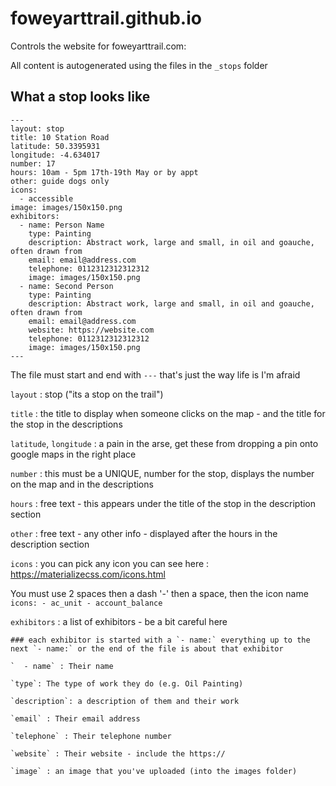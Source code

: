 # foweyarttrail.github.io


Controls the website for foweyarttrail.com:

All content is autogenerated using the files in the `_stops` folder

## What a stop looks like
```
---
layout: stop
title: 10 Station Road
latitude: 50.3395931
longitude: -4.634017
number: 17
hours: 10am - 5pm 17th-19th May or by appt
other: guide dogs only
icons:
  - accessible
image: images/150x150.png
exhibitors: 
  - name: Person Name
    type: Painting
    description: Abstract work, large and small, in oil and goauche, often drawn from
    email: email@address.com
    telephone: 0112312312312312
    image: images/150x150.png
  - name: Second Person
    type: Painting
    description: Abstract work, large and small, in oil and goauche, often drawn from
    email: email@address.com
    website: https://website.com
    telephone: 0112312312312312
    image: images/150x150.png
---
```

The file must start and end with `---` that's just the way life is I'm afraid

`layout` : stop ("its a stop on the trail")

`title` : the title to display when someone clicks on the map - and the title for the stop in the descriptions

`latitude`, `longitude` : a pain in the arse, get these from dropping a pin onto google maps in the right place

`number` : this must be a UNIQUE, number for the stop, displays the number on the map and in the descriptions

`hours` : free text - this appears under the title of the stop in the description section

`other` : free text - any other info - displayed after the hours in the description section

`icons` : you can pick any icon you can see here : https://materializecss.com/icons.html
 
 You must use 2 spaces then a dash '-' then a space, then the icon name
    ```
    icons:
      - ac_unit
      - account_balance
     ```
     
`exhibitors` : a list of exhibitors - be a bit careful here

    ### each exhibitor is started with a `- name:` everything up to the next `- name:` or the end of the file is about that exhibitor
    
    `  - name` : Their name
    
    `type`: The type of work they do (e.g. Oil Painting)
    
    `description`: a description of them and their work
    
    `email` : Their email address
    
    `telephone` : Their telephone number
    
    `website` : Their website - include the https://
    
    `image` : an image that you've uploaded (into the images folder)

